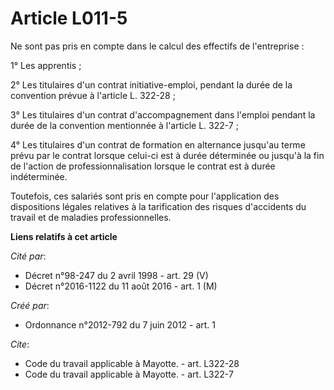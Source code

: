 # Article L011-5

Ne sont pas pris en compte dans le calcul des effectifs de l'entreprise : 

1° Les apprentis ; 

2° Les titulaires d'un contrat initiative-emploi, pendant la durée de la convention prévue à l'article L. 322-28 ; 

3° Les titulaires d'un contrat d'accompagnement dans l'emploi pendant la durée de la convention mentionnée à l'article L.
322-7 ; 

4° Les titulaires d'un contrat de formation en alternance jusqu'au terme prévu par le contrat lorsque celui-ci est à durée
déterminée ou jusqu'à la fin de l'action de professionnalisation lorsque le contrat est à durée indéterminée. 

Toutefois, ces salariés sont pris en compte pour l'application des dispositions légales relatives à la tarification des
risques d'accidents du travail et de maladies professionnelles.

**Liens relatifs à cet article**

_Cité par_:

  - Décret n°98-247 du 2 avril 1998 - art. 29 (V)
  - Décret n°2016-1122 du 11 août 2016 - art. 1 (M)

_Créé par_:

  - Ordonnance n°2012-792 du 7 juin 2012 - art. 1

_Cite_:

  - Code du travail applicable à Mayotte. - art. L322-28
  - Code du travail applicable à Mayotte. - art. L322-7
